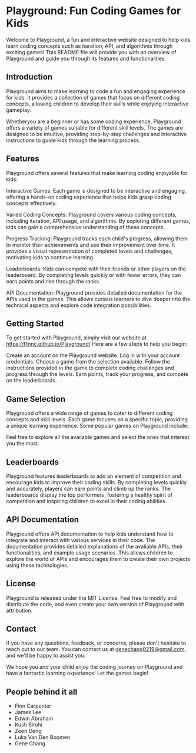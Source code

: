 # Playground: Fun Coding Games for Kids
Welcome to Playground, a fun and interactive website designed to help kids learn coding concepts such as iteration, API, and algorithms through exciting games! This README file will provide you with an overview of Playground and guide you through its features and functionalities.


## Introduction
Playground aims to make learning to code a fun and engaging experience for kids. It provides a collection of games that focus on different coding concepts, allowing children to develop their skills while enjoying interactive gameplay.

Whetheryou are a beginner or has some coding experience, Playground offers a variety of games suitable for different skill levels. The games are designed to be intuitive, providing step-by-step challenges and interactive instructions to guide kids through the learning process.

## Features
Playground offers several features that make learning coding enjoyable for kids:

Interactive Games: Each game is designed to be interactive and engaging, offering a hands-on coding experience that helps kids grasp coding concepts effectively.

Varied Coding Concepts: Playground covers various coding concepts, including iteration, API usage, and algorithms. By exploring different games, kids can gain a comprehensive understanding of these concepts.

Progress Tracking: Playground tracks each child's progress, allowing them to monitor their achievements and see their improvement over time. It provides a visual representation of completed levels and challenges, motivating kids to continue learning.

Leaderboards: Kids can compete with their friends or other players on the leaderboard. By completing levels quickly or with fewer errors, they can earn points and rise through the ranks.

API Documentation: Playground provides detailed documentation for the APIs used in the games. This allows curious learners to dive deeper into the technical aspects and explore code integration possibilities.

## Getting Started
To get started with Playground, simply visit our website at https://f1nnc.github.io/Playground/ Here are a few steps to help you begin:

Create an account on the Playground website.
Log in with your account credentials.
Choose a game from the selection available.
Follow the instructions provided in the game to complete coding challenges and progress through the levels.
Earn points, track your progress, and compete on the leaderboards.

## Game Selection
Playground offers a wide range of games to cater to different coding concepts and skill levels. Each game focuses on a specific topic, providing a unique learning experience. Some popular games on Playground include:

Feel free to explore all the available games and select the ones that interest you the most.

## Leaderboards
Playground features leaderboards to add an element of competition and encourage kids to improve their coding skills. By completing levels quickly and accurately, players can earn points and climb up the ranks. The leaderboards display the top performers, fostering a healthy spirit of competition and inspiring children to excel in their coding abilities.

## API Documentation
Playground offers API documentation to help kids understand how to integrate and interact with various services in their code. The documentation provides detailed explanations of the available APIs, their functionalities, and example usage scenarios. This allows children to explore the world of APIs and encourages them to create their own projects using these technologies.


## License
Playground is released under the MIT License. Feel free to modify and distribute the code, and even create your own version of Playground with attribution.

## Contact
If you have any questions, feedback, or concerns, please don't hesitate to reach out to our team. You can contact us at genechang0219@gmail.com, and we'll be happy to assist you.

We hope you and your child enjoy the coding journey on Playground and have a fantastic learning experience! Let the games begin!
## People behind it all

- Finn Carpenter
- James Lee
- Edwin Abraham
- Kush Sirohi
- Zeen Deng
- Luka Van Den Boomen
- Gene Chang
